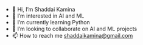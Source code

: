 - 👋 Hi, I’m Shaddai Kamina
- 👀 I’m interested in AI and ML
- 🌱 I’m currently learning Python 
- 💞️ I’m looking to collaborate on AI and ML projects
- 📫 How to reach me shaddaikamina@gmail.com

<!---
Shadykam/Shadykam is a ✨ special ✨ repository because its `README.md` (this file) appears on your GitHub profile.
You can click the Preview link to take a look at your changes.
--->
